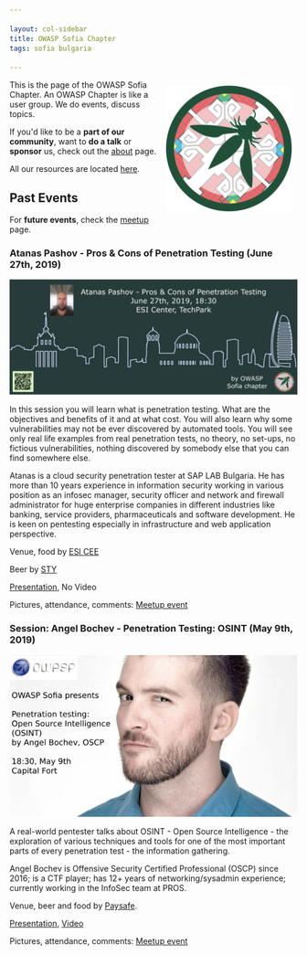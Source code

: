 ```yaml
---

layout: col-sidebar
title: OWASP Sofia Chapter
tags: sofia bulgaria

---
```

<img align="right" style="padding: 10px;" width="220px" src="assets/images/logo.png" />

This is the page of the OWASP Sofia Chapter. An OWASP Chapter is like a user group. We do events, discuss topics.

If you'd like to be a **part of our community**, want to **do a talk** or **sponsor** us, check out the [about](#about) page.

All our resources are located [here](#resources).


## Past Events

For **future events**, check the [meetup](https://www.meetup.com/OWASP-Sofia-Chapter/) page.

### Atanas Pashov - Pros & Cons of Penetration Testing (June 27th, 2019)

![Banner](assets/images/2019.06.27.procons.png)

In this session you will learn what is penetration testing. What are the objectives and benefits of it and at what cost. You will also learn why some vulnerabilities may not be ever discovered by automated tools. You will see only real life examples from real penetration tests, no theory, no set-ups, no fictious vulnerabilities, nothing discovered by somebody else that you can find somewhere else.

Atanas is a cloud security penetration tester at SAP LAB Bulgaria. He has more than 10 years experience in information security working in various position as an infosec manager, security officer and network and firewall administrator for huge enterprise companies in different industries like banking, service providers, pharmaceuticals and software development. He is keen on pentesting especially in infrastructure and web application perspective.

Venue, food by [ESI CEE](https://esicenter.bg/)

Beer by [STY](https://sty.bz/)

[Presentation](https://speakerdeck.com/owaspsofia/owasp-sofia-atanas-pashov-pros-n-cons-of-penetration-testing-june-27th-2019),
No Video

Pictures, attendance, comments: [Meetup event](https://www.meetup.com/OWASP-Sofia-Chapter/events/261105250/)


### Session: Angel Bochev - Penetration Testing: OSINT (May 9th, 2019)

![Banner](assets/images/2019.05.09.osint.png)

A real-world pentester talks about OSINT - Open Source Intelligence - the exploration of various techniques and tools for one of the most important parts of every penetration test - the information gathering.

Angel Bochev is Offensive Security Certified Professional (OSCP) since 2016; is a CTF player; has 12+ years of networking/sysadmin experience; currently working in the InfoSec team at PROS.

Venue, beer and food by [Paysafe](https://paysafe.com).


[Presentation](https://speakerdeck.com/owaspsofia/owasp-sofia-angel-bochev-penetration-testing-osint-may-9th-2019),
[Video](https://www.youtube.com/watch?v=KIVSeSNGKSA)

Pictures, attendance, comments: [Meetup event](https://www.meetup.com/OWASP-Sofia-Chapter/events/261105250/)
